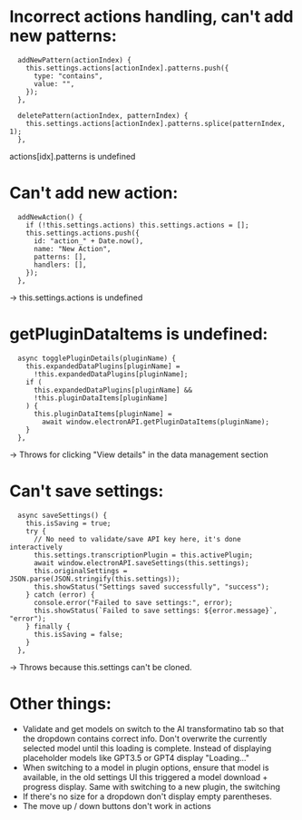 # Incorrect actions handling, can't add new patterns:

      addNewPattern(actionIndex) {
        this.settings.actions[actionIndex].patterns.push({
          type: "contains",
          value: "",
        });
      },

      deletePattern(actionIndex, patternIndex) {
        this.settings.actions[actionIndex].patterns.splice(patternIndex, 1);
      },

actions[idx].patterns is undefined

# Can't add new action:

      addNewAction() {
        if (!this.settings.actions) this.settings.actions = [];
        this.settings.actions.push({
          id: "action_" + Date.now(),
          name: "New Action",
          patterns: [],
          handlers: [],
        });
      },

-> this.settings.actions is undefined

# getPluginDataItems is undefined:

      async togglePluginDetails(pluginName) {
        this.expandedDataPlugins[pluginName] =
          !this.expandedDataPlugins[pluginName];
        if (
          this.expandedDataPlugins[pluginName] &&
          !this.pluginDataItems[pluginName]
        ) {
          this.pluginDataItems[pluginName] =
            await window.electronAPI.getPluginDataItems(pluginName);
        }
      },

-> Throws for clicking "View details" in the data management section

# Can't save settings:

      async saveSettings() {
        this.isSaving = true;
        try {
          // No need to validate/save API key here, it's done interactively
          this.settings.transcriptionPlugin = this.activePlugin;
          await window.electronAPI.saveSettings(this.settings);
          this.originalSettings = JSON.parse(JSON.stringify(this.settings));
          this.showStatus("Settings saved successfully", "success");
        } catch (error) {
          console.error("Failed to save settings:", error);
          this.showStatus(`Failed to save settings: ${error.message}`, "error");
        } finally {
          this.isSaving = false;
        }
      },

-> Throws because this.settings can't be cloned.

# Other things:

- Validate and get models on switch to the AI transformatino tab so that the dropdown contains correct info. Don't overwrite the currently selected model until this loading is complete. Instead of displaying placeholder models like GPT3.5 or GPT4 display "Loading..."
- When switching to a model in plugin options, ensure that model is available, in the old settings UI this triggered a model download + progress display. Same with switching to a new plugin, the switching
- If there's no size for a dropdown don't display empty parentheses.
- The move up / down buttons don't work in actions
